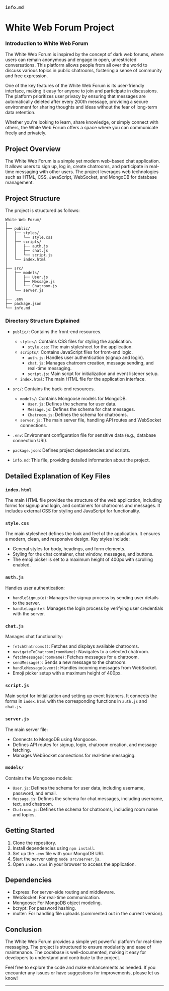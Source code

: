 ### `info.md`

# White Web Forum Project

### Introduction to White Web Forum

The White Web Forum is inspired by the concept of dark web forums, where users can remain anonymous and engage in open, unrestricted conversations. This platform allows people from all over the world to discuss various topics in public chatrooms, fostering a sense of community and free expression.

One of the key features of the White Web Forum is its user-friendly interface, making it easy for anyone to join and participate in discussions. The platform prioritizes user privacy by ensuring that messages are automatically deleted after every 200th message, providing a secure environment for sharing thoughts and ideas without the fear of long-term data retention.

Whether you're looking to learn, share knowledge, or simply connect with others, the White Web Forum offers a space where you can communicate freely and privately.

## Project Overview

The White Web Forum is a simple yet modern web-based chat application. It allows users to sign up, log in, create chatrooms, and participate in real-time messaging with other users. The project leverages web technologies such as HTML, CSS, JavaScript, WebSocket, and MongoDB for database management.

## Project Structure

The project is structured as follows:

```
White Web Forum/
│
├── public/
│   ├── styles/
│   │   └── style.css
│   ├── scripts/
│   │   ├── auth.js
│   │   ├── chat.js
│   │   └── script.js
│   └── index.html
│
├── src/
│   ├── models/
│   │   ├── User.js
│   │   ├── Message.js
│   │   └── Chatroom.js
│   └── server.js
│
├── .env
├── package.json
└── info.md
```

### Directory Structure Explained

- `public/`: Contains the front-end resources.

  - `styles/`: Contains CSS files for styling the application.
    - `style.css`: The main stylesheet for the application.
  - `scripts/`: Contains JavaScript files for front-end logic.
    - `auth.js`: Handles user authentication (signup and login).
    - `chat.js`: Manages chatroom creation, message sending, and real-time messaging.
    - `script.js`: Main script for initialization and event listener setup.
  - `index.html`: The main HTML file for the application interface.

- `src/`: Contains the back-end resources.

  - `models/`: Contains Mongoose models for MongoDB.
    - `User.js`: Defines the schema for user data.
    - `Message.js`: Defines the schema for chat messages.
    - `Chatroom.js`: Defines the schema for chatrooms.
  - `server.js`: The main server file, handling API routes and WebSocket connections.

- `.env`: Environment configuration file for sensitive data (e.g., database connection URI).
- `package.json`: Defines project dependencies and scripts.
- `info.md`: This file, providing detailed information about the project.

## Detailed Explanation of Key Files

### `index.html`

The main HTML file provides the structure of the web application, including forms for signup and login, and containers for chatrooms and messages. It includes external CSS for styling and JavaScript for functionality.

### `style.css`

The main stylesheet defines the look and feel of the application. It ensures a modern, clean, and responsive design. Key styles include:

- General styles for body, headings, and form elements.
- Styling for the chat container, chat window, messages, and buttons.
- The emoji picker is set to a maximum height of 400px with scrolling enabled.

### `auth.js`

Handles user authentication:

- `handleSignup(e)`: Manages the signup process by sending user details to the server.
- `handleLogin(e)`: Manages the login process by verifying user credentials with the server.

### `chat.js`

Manages chat functionality:

- `fetchChatrooms()`: Fetches and displays available chatrooms.
- `navigateToChatroom(roomName)`: Navigates to a selected chatroom.
- `fetchMessages(roomName)`: Fetches messages for a chatroom.
- `sendMessage()`: Sends a new message to the chatroom.
- `handleMessage(event)`: Handles incoming messages from WebSocket.
- Emoji picker setup with a maximum height of 400px.

### `script.js`

Main script for initialization and setting up event listeners. It connects the forms in `index.html` with the corresponding functions in `auth.js` and `chat.js`.

### `server.js`

The main server file:

- Connects to MongoDB using Mongoose.
- Defines API routes for signup, login, chatroom creation, and message fetching.
- Manages WebSocket connections for real-time messaging.

### `models/`

Contains the Mongoose models:

- `User.js`: Defines the schema for user data, including username, password, and email.
- `Message.js`: Defines the schema for chat messages, including username, text, and chatroom.
- `Chatroom.js`: Defines the schema for chatrooms, including room name and topics.

## Getting Started

1. Clone the repository.
2. Install dependencies using `npm install`.
3. Set up the `.env` file with your MongoDB URI.
4. Start the server using `node src/server.js`.
5. Open `index.html` in your browser to access the application.

## Dependencies

- Express: For server-side routing and middleware.
- WebSocket: For real-time communication.
- Mongoose: For MongoDB object modeling.
- bcrypt: For password hashing.
- multer: For handling file uploads (commented out in the current version).

## Conclusion

The White Web Forum provides a simple yet powerful platform for real-time messaging. The project is structured to ensure modularity and ease of maintenance. The codebase is well-documented, making it easy for developers to understand and contribute to the project.

Feel free to explore the code and make enhancements as needed. If you encounter any issues or have suggestions for improvements, please let us know!

---
